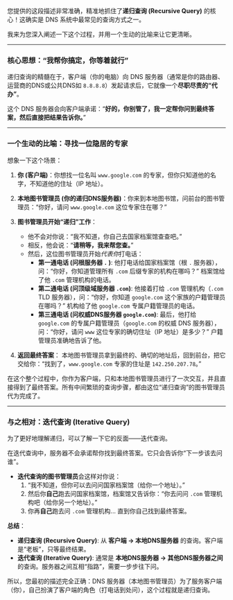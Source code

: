 您提供的这段描述非常准确，精准地抓住了**递归查询 (Recursive Query)** 的核心！这确实是 DNS 系统中最常见的查询方式之一。

我来为您深入阐述一下这个过程，并用一个生动的比喻来让它更清晰。

---

### 核心思想：“我帮你搞定，你等着就行”

递归查询的精髓在于，客户端（你的电脑）向 DNS 服务器（通常是你的路由器、运营商的DNS或公共DNS如 `8.8.8.8`）发起请求后，它就像一个**尽职尽责的“代办”**。

这个 DNS 服务器会向客户端承诺：“**好的，你别管了，我一定帮你问到最终答案，然后直接把结果告诉你。**”

---

### 一个生动的比喻：寻找一位隐居的专家

想象一下这个场景：

1.  **你 (客户端)**：你想找一位名叫 `www.google.com` 的专家，但你只知道他的名字，不知道他的住址（IP 地址）。

2.  **本地图书管理员 (你的递归DNS服务器)**：你来到本地图书馆，问前台的图书管理员：“你好，请问 `www.google.com` 这位专家住在哪？”

3.  **图书管理员开始“递归”工作**：
    * 他不会对你说：“我不知道，你自己去国家档案馆查查吧。”
    * 相反，他会说：“**请稍等，我来帮您查。**”
    * 然后，这位图书管理员开始*代表你*打电话：
        * **第一通电话 (问根服务器 `.` )**: 他打电话给国家档案馆（根 `.` 服务器），问：“你好，你知道管理所有 `.com` 后缀专家的机构在哪吗？” 档案馆给了他 `.com` 管理机构的电话。
        * **第二通电话 (问顶级域服务器 `.com`)**: 他接着打给 `.com` 管理机构（`.com` TLD 服务器），问：“你好，你知道 `google.com` 这个家族的户籍管理员在哪吗？” 机构给了他 `google.com` 专属户籍管理员的电话。
        * **第三通电话 (问权威DNS服务器 `google.com`)**: 最后，他打给 `google.com` 的专属户籍管理员（`google.com` 的权威 DNS 服务器），问：“你好，请问 `www` 这位专家的确切住址（IP 地址）是多少？” 户籍管理员准确地告诉了他。

4.  **返回最终答案**：
    本地图书管理员拿到最终的、确切的地址后，回到前台，把它交给你：“找到了，`www.google.com` 专家的住址是 `142.250.207.78`。”

在这个整个过程中，你作为客户端，只和本地图书管理员进行了一次交互，并且直接得到了最终答案。所有中间繁琐的查询步骤，都由这位“递归查询”的图书管理员代为完成了。

---

### 与之相对：迭代查询 (Iterative Query)

为了更好地理解递归，可以了解一下它的反面——迭代查询。

在迭代查询中，服务器不会承诺帮你找到最终答案。它只会告诉你“下一步该去问谁”。

* **迭代查询的图书管理员**会这样对你说：
    1.  “我不知道，但你可以去问问国家档案馆（给你一个地址）。”
    2.  然后你**自己**跑去问国家档案馆，档案馆又告诉你：“你去问问 `.com` 管理机构吧（给你另一个地址）。”
    3.  你再**自己**跑去问 `.com` 管理机构... 直到你自己找到最终答案。

**总结**：

* **递归查询 (Recursive Query)**: 从 **客户端 -> 本地DNS服务器** 的查询。客户端是“老板”，只等最终结果。
* **迭代查询 (Iterative Query)**: 通常是 **本地DNS服务器 -> 其他DNS服务器之间** 的查询。服务器之间互相“指路”，需要一步步往下问。

所以，您最初的描述完全正确：DNS 服务器（本地图书管理员）为了服务客户端（你），自己扮演了客户端的角色（打电话到处问），这个过程就是递归查询。